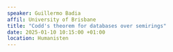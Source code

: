 ```yaml
---
speaker: Guillermo Badia
affil: University of Brisbane
title: "Codd's theorem for databases over semirings"
date: 2025-01-10 10:15:00 +01:00
location: Humanisten
---
```


